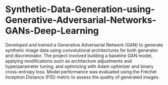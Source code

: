 # Synthetic-Data-Generation-using-Generative-Adversarial-Networks-GANs-Deep-Learning


Developed and trained a Generative Adversarial Network (GAN) to generate synthetic image data using convolutional architectures for both generator and discriminator. The project involved building a baseline GAN model, applying modifications such as architecture adjustments and hyperparameter tuning, and optimizing with Adam optimizer and binary cross-entropy loss. Model performance was evaluated using the Fréchet Inception Distance (FID) metric to assess the quality of generated images.
